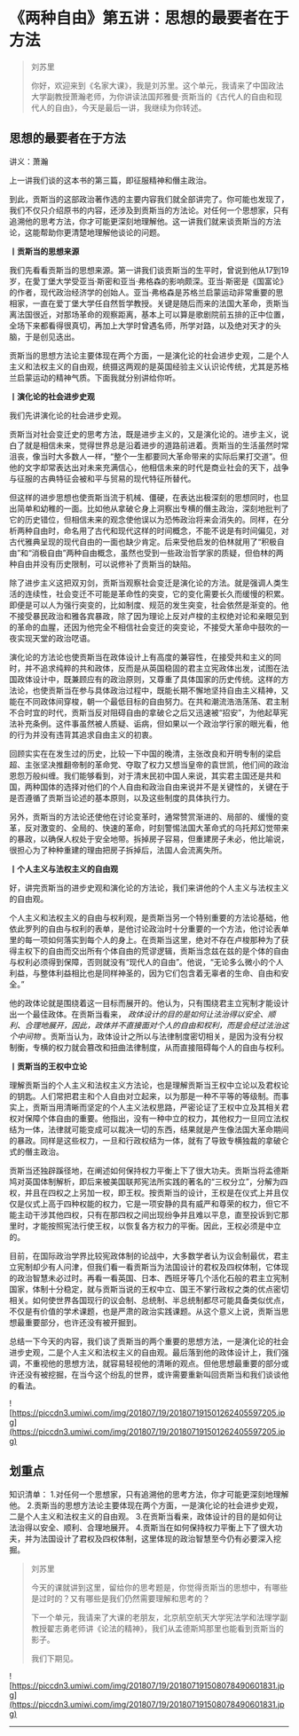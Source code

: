 # 《两种自由》第五讲：思想的最要者在于方法

> 刘苏里
> 
> 你好，欢迎来到《名家大课》，我是刘苏里。这个单元，我请来了中国政法大学副教授萧瀚老师，为你讲读法国邦雅曼·贡斯当的《古代人的自由和现代人的自由》，今天是最后一讲，我继续为你转述。

## 思想的最要者在于方法

讲义：萧瀚

上一讲我们谈的这本书的第三篇，即征服精神和僭主政治。

到此，贡斯当的这部政治著作选的主要内容我们就全部讲完了。你可能也发现了，我们不仅只介绍原书的内容，还涉及到贡斯当的方法论。对任何一个思想家，只有追溯他的思考方法，你才可能更深刻地理解他。这一讲我们就来谈贡斯当的方法论，这能帮助你更清楚地理解他谈论的问题。

 **丨贡斯当的思想来源**

我们先看看贡斯当的思想来源。第一讲我们谈贡斯当的生平时，曾说到他从17到19岁，在愛丁堡大学受亚当·斯密和亚当·弗格森的影响颇深。亚当·斯密是《国富论》的作者，现代政治经济学的创始人。亚当·弗格森是苏格兰启蒙运动非常重要的思相家，一直在爱丁堡大学任自然哲学教授。关键是随后而来的法国大革命，贡斯当离法国很近，对那场革命的观察距离，基本上可以算是歌剧院前五排的正中位置，全场下来都看得很真切，再加上大学时曾遇名师，所学对路，以及绝对天才的头脑，于是创见迭出。

贡斯当的思想方法论主要体现在两个方面，一是演化论的社会进步史观，二是个人主义和法权主义的自由观，统摄这两观的是英国经验主义认识论传统，尤其是苏格兰启蒙运动的精神气质。下面我就分别讲给你听。

 **丨演化论的社会进步史观**

我们先讲演化论的社会进步史观。

贡斯当对社会变迁史的思考方法，既是进步主义的，又是演化论的。进步主义，说白了就是相信未来，觉得世界总是沿着进步的道路前进着。贡斯当的生活虽然时常沮丧，像当时大多数人一样，“整个一生都要同大革命带来的实际后果打交道”。但他的文字却常表达出对未来充满信心，他相信未来的时代是商业社会的天下，战争与征服的古典特征会被和平与贸易的现代特征所替代。

但这样的进步思想也使贡斯当流于机械、僵硬，在表达出极深刻的思想同时，也显出简单和幼稚的一面。比如他从拿破仑身上洞察出专横的僭主政治，深刻地批判了它的历史错位，但相信未来的观念使他误以为恐怖政治将来会消失的。同样，在分析两种自由时，命名用了古代和现代这样的时间概念，不能不说是有时间偏见，对古代雅典呈现的现代自由的一面也缺少肯定。后来受他启发的伯林就用了“积极自由”和“消极自由”两种自由概念，虽然也受到一些政治哲学家的质疑，但伯林的两种自由并没有历史限制，可以说修补了贡斯当的缺陷。

除了进步主义这把双刃剑，贡斯当观察社会变迁是演化论的方法。就是强调人类生活的连续性，社会变迁不可能是革命性的突变，它的变化需要长久而缓慢的积累。即便是可以人为强行突变的，比如制度、规范的发生突变，社会依然是渐变的。他不接受暴民政治和雅各宾暴政，除了因为理论上反对卢梭的主权绝对论和亲眼见到的革命的血腥，还因为他完全不相信社会变迁的突变论，不接受大革命中鼓吹的一夜实现天堂的政治呓语。

演化论的方法论也使贡斯当在政体设计上有高度的兼容性，在接受共和主义的同时，并不追求纯粹的共和政体，反而是从英国稳固的君主立宪政体出发，试图在法国政体设计中，既兼顾应有的政治原则，又尊重了具体国家的历史传统。这样的方法论，也使贡斯当在参与具体政治过程中，既能长期不懈地坚持自由主义精神，又能在不同政体间穿梭，朝一个最低目标的自由努力。在共和潮流浩浩荡荡、君主制不合时宜的时代，贡斯当反对阻碍自由的拿破仑之后又迅速被“招安”，为他起草宪法补充条例。这件事虽然被人质疑、诟病，但如果以一个政治学行家的眼光看，他的行为并没有违背其追求自由主义的初衷。

回顾实实在在发生过的历史，比较一下中国的晚清，主张改良和开明专制的梁启超、主张坚决推翻帝制的革命党、夺取了权力又想当皇帝的袁世凯，他们间的政治恩怨万般纠缠。我们能够看到，对于清末民初中国人来说，其实君主国还是共和国，两种国体的选择对他们的个人自由和政治自由来说并不是关键性的，关键在于是否遵循了贡斯当论述的基本原则，以及这些制度的具体执行力。

另外，贡斯当的方法论还使他在讨论变革时，通常赞赏渐进的、局部的、缓慢的变革，反对激变的、全局的、快速的革命，时刻警惕法国大革命式的乌托邦幻觉带来的暴政，以确保人权处于安全地带。拆掉房子容易，但重建房子未必，他比喻说，很担心为了种种重建的理由把房子拆掉后，法国人会流离失所。

 **丨个人主义与法权主义的自由观**

好，讲完贡斯当的进步史观和演化论的方法论，我们来讲他的个人主义与法权主义的自由观。

个人主义和法权主义的自由与权利观，是贡斯当另一个特别重要的方法论基础，他依此罗列的自由与权利的表单，是他讨论政治时十分重要的一个方法，他讨论表单里的每一项如何落实到每个人的身上。在贡斯当这里，绝对不存在卢梭那种为了获得主权下的自由而交出所有个体自由的荒谬逻辑，贡斯当念兹在兹的是个体的自由与权利必须得到保障，否则就没有“现代人的自由”。他说，“无论多么微小的个人利益，与整体利益相比也是同样神圣的，因为它们包含着无辜者的生命、自由和安全。”

他的政体论就是围绕着这一目标而展开的。他认为，只有围绕君主立宪制才能设计出一个最佳政体。在贡斯当看来， *政体设计的目的是如何让法治得以安全、顺利、合理地展开，因此，政体并不直接面对个人的自由和权利，而是会经过法治这个中间物* 。贡斯当认为，政体设计之所以与法律制度密切相关，是因为没有分权制衡，专横的权力就会篡改和扭曲法律制度，从而直接阻碍每个人的自由与权利。

 **丨贡斯当的王权中立论**

理解贡斯当的个人主义和法权主义方法论，也是理解贡斯当王权中立论以及君权论的钥匙。人们常把君主和个人自由对立起来，以为那是一种不平等的等级制。而事实上，贡斯当用清晰而坚定的个人主义法权思路，严密论证了王权中立及其相关君权对保障个体自由的重要。他指出，没有一种中立的权力，其他权力一旦同立法权结为一体，法律就可能变成可以裁决一切的东西，结果就是产生像法国大革命期间的暴政。同样是这些权力，一旦和行政权结为一体，就有了导致专横独裁的拿破仑式的僭主政治。

贡斯当还独辟蹊径地，在阐述如何保持权力平衡上下了很大功夫。贡斯当将孟德斯鸠对英国体制解析，即后来被美国联邦宪法所实践的著名的“三权分立”，分解为四权，并且在四权之上另加一权，即王权。按贡斯当的设计，王权是在仪式上并且仅仅是仪式上高于四种权能的权力，它是一项安静的具有威严和尊荣的权力，但它不能主动干涉其他四权，只有在那四权之间出现纷争并且难以平息，直至投诉到它那里时，才能按照宪法行使王权，以恢复各方权力的平衡。因此，王权必须是中立的。

目前，在国际政治学界比较宪政体制的论战中，大多数学者认为议会制最优，君主立宪制却少有人问津，但我们看一看贡斯当为法国设计的君权及四权体制，它体现的政治智慧未必过时。再看一看英国、日本、西班牙等几个活化石般的君主立宪制国家，体制十分稳定，就与贡斯当说的王权中立、国王不掌行政权之类的优点密切相关。如何使世界各国现行的议会制、总统制、半总统制都尽可能具备类似优点，不仅是有价值的学术课题，也是严肃的政治实践课题。从这个意义上说，贡斯当思想最重要部分，也许还没有被开掘到。

总结一下今天的内容，我们谈了贡斯当的两个重要的思想方法，一是演化论的社会进步史观，二是个人主义和法权主义的自由观。最后落到他的政体设计上，我们强调，不重视他的思想方法，就容易轻视他的清晰的观点。但他思想最重要的部分或许还没有被挖掘，在当今这个纷乱的世界，或许需要重新叫回贡斯当和我们谈谈他的看法。

![https://piccdn3.umiwi.com/img/201807/19/201807191501262405597205.jpg](https://piccdn3.umiwi.com/img/201807/19/201807191501262405597205.jpg)

## 划重点

知识清单：
1.对任何一个思想家，只有追溯他的思考方法，你才可能更深刻地理解他。
2.贡斯当的思想方法论主要体现在两个方面，一是演化论的社会进步史观，二是个人主义和法权主义的自由观。
3.在贡斯当看来，政体设计的目的是如何让法治得以安全、顺利、合理地展开。
4.贡斯当在如何保持权力平衡上下了很大功夫，并为法国设计了君权及四权体制，这里体现的政治智慧至今仍有必要深入挖掘。

> 刘苏里
> 
> 今天的课就讲到这里，留给你的思考题是，你觉得贡斯当的思想中，有哪些是过时的？又有哪些是我们仍然需要理解和思考的？
> 
> 下一个单元，我请来了大课的老朋友，北京航空航天大学宪法学和法理学副教授翟志勇老师讲《论法的精神》，我们从孟德斯鸠那里也能看到贡斯当的影子。
> 
> 我们下期见。

![https://piccdn3.umiwi.com/img/201807/19/201807191508078490601831.jpg](https://piccdn3.umiwi.com/img/201807/19/201807191508078490601831.jpg)

---
